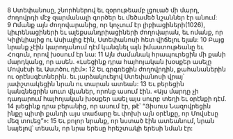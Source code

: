 8 Ստեփանոսը, շնորհներով եւ զօրութեամբ լցուած մի մարդ, ժողովրդի մէջ զարմանալի գործեր եւ մեծամեծ նշաններ էր անում: 9 Ոմանք այն ժողովարանից, որ կոչւում էր լիբիացիների(1026), կիւրենացիների եւ ալեքսանդրիացիների ժողովարան, եւ ոմանք, որ Կիլիկիայից ու Ասիայից էին, Ստեփանոսի հետ վիճելու ելան: 10 Բայց նրանք չէին կարողանում դէմ կանգնել այն իմաստութեանը եւ Հոգուն, որով խօսում էր նա: 11 Այն ժամանակ հրապուրեցին մի քանի մարդկանց, որ ասեն. «Լսեցինք դրա հայհոյական խօսքեր ասելը Մովսէսի եւ Աստծու դէմ»: 12 Եւ գրգռեցին ժողովրդին, քահանաներին ու օրէնսգէտներին. եւ յարձակուելով Ստեփանոսի վրայ՝ յափշտակեցին նրան ու տարան ատեան: 13 Եւ բերեցին կանգնեցրին սուտ վկաներ, որոնք ասում էին. «Այս մարդը չի դադարում հայհոյական խօսքեր ասել այս սուրբ տեղի եւ օրէնքի դէմ. 14 լսեցինք դրա բերանից, որ ասում էր, թէ՝ “Յիսուս Նազովրեցին ինքը պիտի քանդի այս տաճարը եւ փոխի այն օրէնքը, որ Մովսէսը մեզ տուեց”»: 15 Եւ բոլոր նրանք, որ նստած էին ատեանում, նրան նայելով՝ տեսան, որ նրա երեսը հրեշտակի երեսի նման էր:
